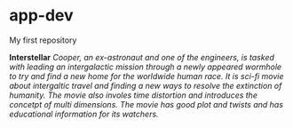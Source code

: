 # app-dev
My first repository

**Interstellar**
*Cooper, an ex-astronaut and one of the engineers, is tasked with leading an intergalactic mission through a newly appeared wormhole to try and find a new home for the worldwide human race.
It is sci-fi movie about intergaltic travel and finding a new ways to resolve the extinction of humanity. The movie also involes time distortion and introduces the concetpt of multi dimensions.
The movie has good plot and twists and has educational information for its watchers.*

